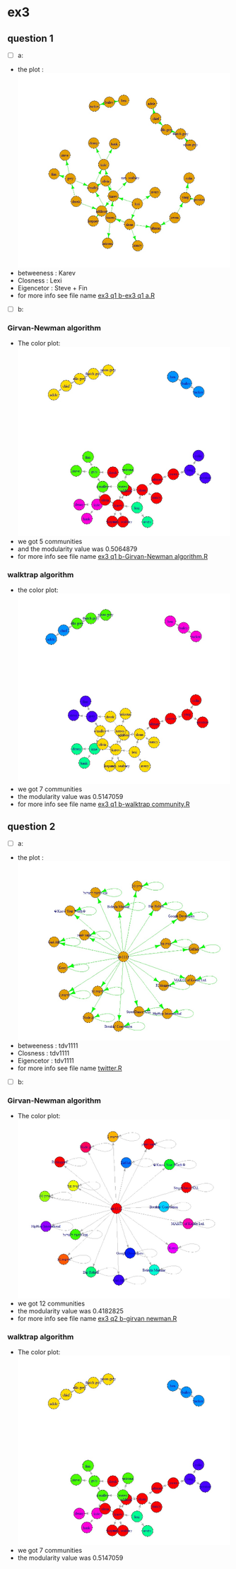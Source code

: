 # ex3
## question 1
- [ ] a: 
- the plot :
![alt tag](EX3.jpg)
- betweeness :  Karev
- Closness : Lexi
- Eigencetor : Steve + Fin
- for more info see file name [ex3 q1 b-ex3 q1 a.R](https://github.com/tDv11/ex3/blob/master/ex3%20q1%20a.R)

- [ ] b:

### Girvan-Newman algorithm

- The color plot:
![alt tag](3.jpg)
- we got 5 communities
- and the modularity value was 0.5064879
- for more info see file name [ex3 q1 b-Girvan-Newman algorithm.R](https://github.com/tDv11/ex3/blob/master/ex3%20q1%20b-Girvan-Newman%20algorithm.R)

### walktrap algorithm

- the color plot:
![alt tag](4.jpg)
- we got 7 communities
- the modularity value was 0.5147059
- for more info see file name [ex3 q1 b-walktrap community.R](https://github.com/tDv11/ex3/blob/master/ex3%20q1%20b%20-walktrap%20community.r)

## question 2
- [ ] a: 
- the plot :
![alt tag](5.jpg)
- betweeness :  tdv1111
- Closness : tdv1111
- Eigencetor : tdv1111
- for more info see file name [twitter.R](https://github.com/tDv11/ex3/blob/master/twitter.R)

- [ ] b:

### Girvan-Newman algorithm
- The color plot:
![alt tag](6.jpg)
- we got 12 communities
- the modularity value was 0.4182825
- for more info see file name [ex3 q2 b-girvan newman.R](https://github.com/tDv11/ex3/blob/master/ex3%20q2%20b-girvan%20newman.R)

### walktrap algorithm
- The color plot:
![alt tag](3.jpg)
- we got 7 communities
- the modularity value was 0.5147059
